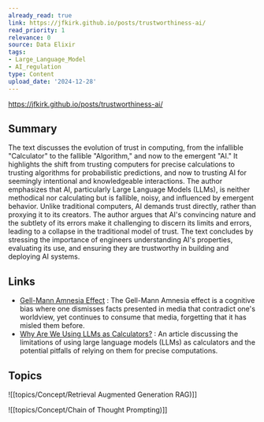 ```yaml
---
already_read: true
link: https://jfkirk.github.io/posts/trustworthiness-ai/
read_priority: 1
relevance: 0
source: Data Elixir
tags:
- Large_Language_Model
- AI_regulation
type: Content
upload_date: '2024-12-28'
---
```


https://jfkirk.github.io/posts/trustworthiness-ai/
## Summary

The text discusses the evolution of trust in computing, from the infallible "Calculator" to the fallible "Algorithm," and now to the emergent "AI." It highlights the shift from trusting computers for precise calculations to trusting algorithms for probabilistic predictions, and now to trusting AI for seemingly intentional and knowledgeable interactions. The author emphasizes that AI, particularly Large Language Models (LLMs), is neither methodical nor calculating but is fallible, noisy, and influenced by emergent behavior. Unlike traditional computers, AI demands trust directly, rather than proxying it to its creators. The author argues that AI's convincing nature and the subtlety of its errors make it challenging to discern its limits and errors, leading to a collapse in the traditional model of trust. The text concludes by stressing the importance of engineers understanding AI's properties, evaluating its use, and ensuring they are trustworthy in building and deploying AI systems.
## Links

- [Gell-Mann Amnesia Effect](https://en.wiktionary.org/wiki/Gell-Mann_Amnesia_effect) : The Gell-Mann Amnesia effect is a cognitive bias where one dismisses facts presented in media that contradict one's worldview, yet continues to consume that media, forgetting that it has misled them before.
- [Why Are We Using LLMs as Calculators?](https://vickiboykis.com/2024/11/09/why-are-we-using-llms-as-calculators/) : An article discussing the limitations of using large language models (LLMs) as calculators and the potential pitfalls of relying on them for precise computations.

## Topics

![[topics/Concept/Retrieval Augmented Generation RAG)]]

![[topics/Concept/Chain of Thought Prompting)]]